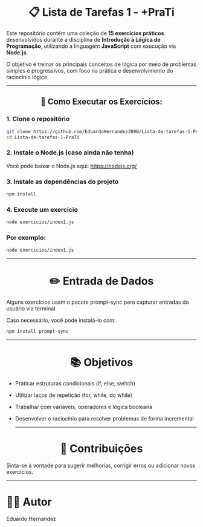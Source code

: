 # <div align="center">  📋 Lista de Tarefas 1 - +PraTi </div>

Este repositório contém uma coleção de **15 exercícios práticos** desenvolvidos durante a disciplina de **Introdução à Lógica de Programação**, utilizando a linguagem **JavaScript** com execução via **Node.js**.

O objetivo é treinar os principais conceitos de lógica por meio de problemas simples e progressivos, com foco na prática e desenvolvimento do raciocínio lógico.

---

## <div align="center"> 🚀 Como Executar os Exercícios: </div>

### 1. Clone o repositório

```bash
git clone https://github.com/EduardoHernandez309B/Lista-de-tarefas-1-PraTi.git
cd Lista-de-tarefas-1-PraTi
```

### 2. Instale o Node.js (caso ainda não tenha)
Você pode baixar o Node.js aqui: https://nodejs.org/

### 3. Instale as dependências do projeto

```bash
npm install
```

### 4. Execute um exercício

```bash
node exercicios/index1.js
```

### Por exemplo:

```bash
node exercicios/index1.js
```

---

# <div align="center">✏️ Entrada de Dados</div>

Alguns exercícios usam o pacote prompt-sync para capturar entradas do usuário via terminal. 

Caso necessário, você pode instalá-lo com:

```bash
npm install prompt-sync
```

---

# <div align="center">📚 Objetivos</div>

- Praticar estruturas condicionais (if, else, switch)

- Utilizar laços de repetição (for, while, do while)

- Trabalhar com variáveis, operadores e lógica booleana

- Desenvolver o raciocínio para resolver problemas de forma incremental

  ---

# <div align="center">🤝 Contribuições</div>

Sinta-se à vontade para sugerir melhorias, corrigir erros ou adicionar novos exercícios.

---

# 🧑‍💻 Autor

Eduardo Hernandez
